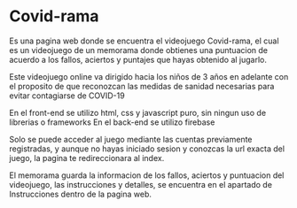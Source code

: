 # Covid-rama

Es una pagina web donde se encuentra el videojuego Covid-rama, el cual es un videojuego de un memorama donde obtienes una puntuacion de acuerdo a los fallos, aciertos y puntajes que hayas obtenido al jugarlo.

Este videojuego online va dirigido hacia los niños de 3 años en adelante con el proposito de que reconozcan las medidas de sanidad necesarias para evitar contagiarse de COVID-19

En el front-end se utilizo html, css y javascript puro, sin ningun uso de librerias o frameworks
En el back-end se utilizo firebase

Solo se puede acceder al juego mediante las cuentas previamente registradas, y aunque no hayas iniciado sesion y conozcas la url exacta del juego, la pagina te redireccionara al index.

El memorama guarda la informacion de los fallos, aciertos y puntuacion del videojuego, las instrucciones y detalles, se encuentra en el apartado de Instrucciones dentro de la pagina web.
